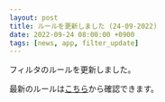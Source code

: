 ```yaml
---
layout: post
title: ルールを更新しました (24-09-2022)
date: 2022-09-24 08:00:00 +0900
tags: [news, app, filter_update]
---
```


フィルタのルールを更新しました。

最新のルールは[こちら](https://github.com/kittytail/BlockerRules)から確認できます。
